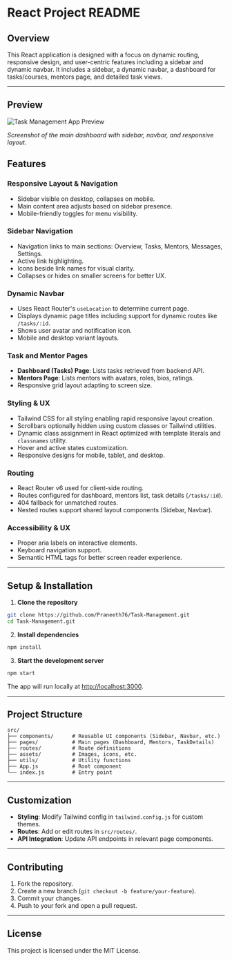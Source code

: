 # React Project README

## Overview

This React application is designed with a focus on dynamic routing, responsive design, and user-centric features including a sidebar and dynamic navbar. It includes a sidebar, a dynamic navbar, a dashboard for tasks/courses, mentors page, and detailed task views.

---

## Preview

![Task Management App Preview](./assets/preview.png)

*Screenshot of the main dashboard with sidebar, navbar, and responsive layout.*

## Features

### Responsive Layout & Navigation

- Sidebar visible on desktop, collapses on mobile.
- Main content area adjusts based on sidebar presence.
- Mobile-friendly toggles for menu visibility.

### Sidebar Navigation

- Navigation links to main sections: Overview, Tasks, Mentors, Messages, Settings.
- Active link highlighting.
- Icons beside link names for visual clarity.
- Collapses or hides on smaller screens for better UX.

### Dynamic Navbar

- Uses React Router's `useLocation` to determine current page.
- Displays dynamic page titles including support for dynamic routes like `/tasks/:id`.
- Shows user avatar and notification icon.
- Mobile and desktop variant layouts.

### Task and Mentor Pages

- **Dashboard (Tasks) Page**: Lists tasks retrieved from backend API.
- **Mentors Page**: Lists mentors with avatars, roles, bios, ratings.
- Responsive grid layout adapting to screen size.

### Styling & UX

- Tailwind CSS for all styling enabling rapid responsive layout creation.
- Scrollbars optionally hidden using custom classes or Tailwind utilities.
- Dynamic class assignment in React optimized with template literals and `classnames` utility.
- Hover and active states customization.
- Responsive designs for mobile, tablet, and desktop.

### Routing

- React Router v6 used for client-side routing.
- Routes configured for dashboard, mentors list, task details (`/tasks/:id`).
- 404 fallback for unmatched routes.
- Nested routes support shared layout components (Sidebar, Navbar).

### Accessibility & UX

- Proper aria labels on interactive elements.
- Keyboard navigation support.
- Semantic HTML tags for better screen reader experience.

---

## Setup & Installation

1. **Clone the repository**
```bash
git clone https://github.com/Praneeth76/Task-Management.git
cd Task-Management.git
```

2. **Install dependencies**
```bash
npm install
```

3. **Start the development server**
```bash
npm start
```
The app will run locally at [http://localhost:3000](http://localhost:3000).

---

## Project Structure

```
src/
├── components/      # Reusable UI components (Sidebar, Navbar, etc.)
├── pages/           # Main pages (Dashboard, Mentors, TaskDetails)
├── routes/          # Route definitions
├── assets/          # Images, icons, etc.
├── utils/           # Utility functions
├── App.js           # Root component
└── index.js         # Entry point
```

---

## Customization

- **Styling**: Modify Tailwind config in `tailwind.config.js` for custom themes.
- **Routes**: Add or edit routes in `src/routes/`.
- **API Integration**: Update API endpoints in relevant page components.

---

## Contributing

1. Fork the repository.
2. Create a new branch (`git checkout -b feature/your-feature`).
3. Commit your changes.
4. Push to your fork and open a pull request.

---

## License

This project is licensed under the MIT License.
